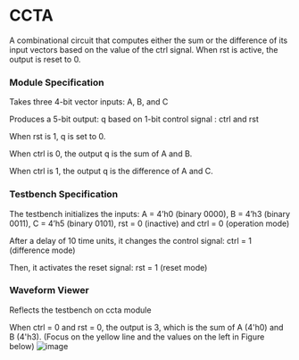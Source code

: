 # CCTA

A combinational circuit that computes either the sum or the difference of its input vectors based on the value of the ctrl signal. 
When rst is active, the output is reset to 0.

### Module Specification

Takes three 4-bit vector inputs: A, B, and C

Produces a 5-bit output: q based on 1-bit control signal : ctrl and rst

When rst is 1, q is set to 0. 

When ctrl is 0, the output q is the sum of A and B.

When ctrl is 1, the output q is the difference of A and C.

### Testbench Specification 

The testbench initializes the inputs: A = 4’h0 (binary 0000), B = 4’h3 (binary 0011), C = 4’h5 (binary 0101), rst = 0 (inactive) and ctrl = 0 (operation mode)

After a delay of 10 time units, it changes the control signal: ctrl = 1 (difference mode)

Then, it activates the reset signal: rst = 1 (reset mode)

### Waveform Viewer
Reflects the testbench on ccta module

When ctrl = 0 and rst = 0, the output is 3, which is the sum of A (4'h0) and B (4'h3). (Focus on the yellow line and the values on the left in Figure below)
![image](https://github.com/tenweilin/HW02-VerilogCoding-5/assets/158492130/446b493e-d259-4f35-982f-6f840c5fe5c2)
